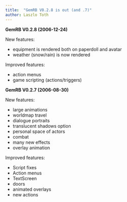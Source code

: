 ```yaml
---
title:  "GemRB V0.2.8 is out (and .7)"
author: Laszlo Toth
---
```


**GemRB V0.2.8 (2006-12-24)**

New features:
- equipment is rendered both on paperdoll and avatar
- weather (snow/rain) is now rendered

Improved features:
- action menus
- game scripting (actions/triggers)

**GemRB V0.2.7 (2006-08-30)**

New features:
- large animations
- worldmap travel
- dialogue portraits
- translucent shadows option
- personal space of actors
- combat
- many new effects
- overlay animation

Improved features:
- Script fixes
- Action menus
- TextScreen
- doors
- animated overlays
- new actions
